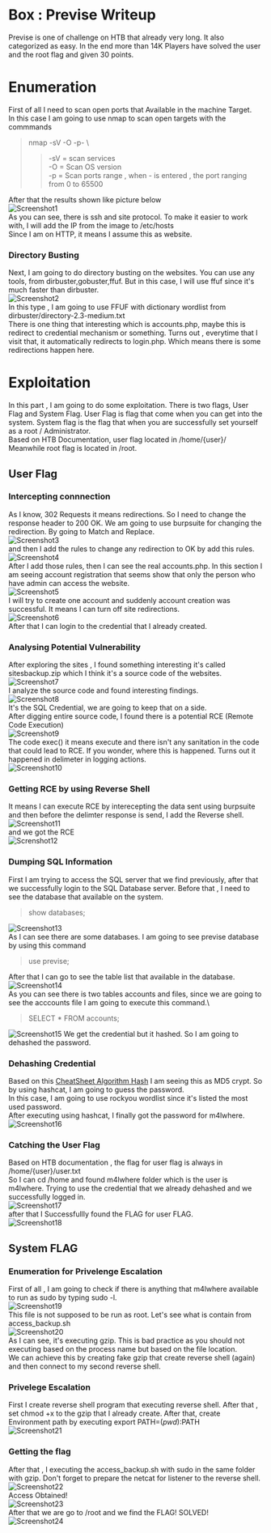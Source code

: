 # Box : Previse Writeup
Previse is one of challenge on HTB that already very long. It also categorized as easy. In the end more than 14K Players have solved the user and the root flag and given 30 points.
# Enumeration
First of all I need to scan open ports that Available in the machine Target.\
In this case I am going to use nmap to scan open targets with the commmands
> nmap -sV -O -p- <IP Targets> \
>> -sV = scan services\
>> -O = Scan OS version\
>> -p = Scan ports range , when - is entered , the port ranging from 0 to 65500
> 
After that the results shown like picture below\
![Screenshot1](https://i.imgur.com/mp7F7My.png)\
As you can see, there is ssh and site protocol. To make it easier to work with, I will add the IP from the image to /etc/hosts \
Since I am on HTTP, it means I assume this as website.
&nbsp;
### Directory Busting
Next, I am going to do directory busting on the websites. You can use any tools, from dirbuster,gobuster,ffuf. But in this case, I will use ffuf since it's much faster than dirbuster.\
![Screenshot2](https://i.imgur.com/4RzUNjw.png)\
In this type , I am going to use FFUF with dictionary wordlist from dirbuster/directory-2.3-medium.txt\
There is one thing that interesting which is accounts.php, maybe this is redirect to credential mechanism or something. Turns out , everytime that I visit that, it automatically redirects to login.php. Which means there is some redirections happen here.
# Exploitation
In this part , I am going to do some exploitation. There is two flags, User Flag and System Flag. User Flag is flag that come when you can get into the system. System flag is the flag that when you are successfully set yourself as a root / Administrator.\
Based on HTB Documentation, user flag located in /home/{user}/ \
Meanwhile root flag is located in /root.
## User Flag
### Intercepting connnection
As I know, 302 Requests it means redirections. So I need to change the response header to 200 OK. We am going to use burpsuite for changing the redirection. By going to Match and Replace.\
![Screenshot3](https://i.imgur.com/WGo57gg.png)\
and then I add the rules to change any redirection to OK by add this rules.\
![Screenshot4](https://i.imgur.com/nv68RF9.png)\
After I add those rules, then I can see the real accounts.php. In this section I am seeing account registration that seems show that only the person who have admin can access the website.\
![Screenshot5](https://i.imgur.com/VKhPxlK.png)\
I will try to create one account and suddenly account creation was successful. It means I can turn off site redirections.\
![Screenshot6](https://i.imgur.com/9IiPdvE.png)\
After that I can login to the credential that I already created.
&nbsp;
### Analysing Potential Vulnerability
After exploring the sites , I found something interesting it's called sitesbackup.zip which I think it's a source code of the websites.\
![Screenshot7](https://i.imgur.com/tJToyII.png)\
I analyze the source code and found interesting findings.\
![Screenshot8](https://i.imgur.com/KchJBRd.png)\
It's the SQL Credential, we are going to keep that on a side.\
After digging entire source code, I found there is a potential RCE (Remote Code Execution)\
![Screenshot9](https://i.imgur.com/a5Bdjw3.png)\
The code exec() it means execute and there isn't any sanitation in the code that could lead to RCE. If you wonder, where this is happened. Turns out it happened in delimeter in logging actions.\
![Screenshot10](https://i.imgur.com/0FMyiR3.png)
### Getting RCE by using Reverse Shell
It means I can execute RCE by interecepting the data sent using burpsuite and then before the delimter response is send, I add the Reverse shell.\
![Screenshot11](https://i.imgur.com/XAyG3TM.png)\
and we got the RCE\
![Screnshot12](https://i.imgur.com/P6zNXkz.png)
### Dumping SQL Information
First I am trying to access the SQL server that we find previously, after that we successfully login to the SQL Database server. Before that , I need to see the database that available on the system. 
> show databases;
> 
![Screenshot13](https://i.imgur.com/3mvczqT.png)\
As I can see there are some databases. I am going to see previse database by using this command
> use previse;
>
After that I can go to see the table list that available in the database.\
![Screenshot14](https://i.imgur.com/eo4ia7a.png)\
As you can see there is two tables accounts and files, since we are going to see the acccounts file I am going to execute this command.\
> SELECT * FROM accounts;
>
![Screenshot15](https://i.imgur.com/nGuoOqH.png)
We get the credential but it hashed. So I am going to dehashed the password.
### Dehashing Credential
Based on this [CheatSheet Algorithm Hash](https://hashcat.net/wiki/doku.php?id=example_hashes) I am seeing this as MD5 crypt. So by using hashcat, I am going to guess the password.\
In this case, I am going to use rockyou wordlist since it's listed the most used password.\
After executing using hashcat, I finally got the password for m4lwhere.\
![Screenshot16](https://i.imgur.com/VoVd0BJ.png)
### Catching the User Flag
Based on HTB documentation , the flag for user flag is always in /home/{user}/user.txt \
So I can cd /home and found m4lwhere folder which is the user is m4lwhere. Trying to use the credential that we already dehashed and we successfully logged in.\
![Screenshot17](https://i.imgur.com/2VxuaX7.png)\
after that I Successfullly found the FLAG for user FLAG.\
![Screenshot18](https://i.imgur.com/hWOQ9gr.png)
## System FLAG
### Enumeration for Privelenge Escalation
First of all , I am going to check if there is anything that m4lwhere available to run as sudo by typing sudo -l.\
![Screenshot19](https://i.imgur.com/XSefgu1.png)\
This file is not supposed to be run as root. Let's see what is contain from access_backup.sh\
![Screenshot20](https://i.imgur.com/mvGwo8p.png)\
As I can see, it's executing gzip. This is bad practice as you should not executing based on the process name but based on the file location.\
We can achieve this by creating fake gzip that create reverse shell (again) and then connect to my second reverse shell.
### Privelege Escalation
First I create reverse shell program that executing reverse shell. After that , set chmod +x to the gzip that I already create. After that, create Environment path by executing export PATH=$(pwd):$PATH\
![Screenshot21](https://i.imgur.com/RkUQtrG.png)
### Getting the flag
After that , I executing the access_backup.sh with sudo in the same folder with gzip. Don't forget to prepare the netcat for listener to the reverse shell.\
![Screenshot22](https://i.imgur.com/d67Gaso.png)\
Access Obtained!\
![Screenshot23](https://i.imgur.com/JnnkCTK.png)\
After that we are go to /root and we find the FLAG! SOLVED!\
![Screenshot24](https://i.imgur.com/21CDAI5.png)
